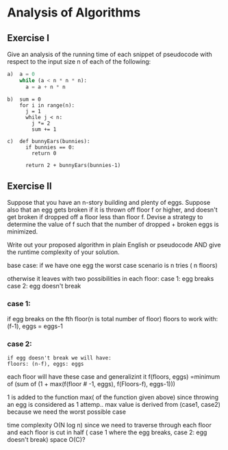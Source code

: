# Analysis of Algorithms

## Exercise I

Give an analysis of the running time of each snippet of
pseudocode with respect to the input size n of each of the following:

```python
a)  a = 0
    while (a < n * n * n):
      a = a + n * n
```


```
b)  sum = 0
    for i in range(n):
      j = 1
      while j < n:
        j *= 2
        sum += 1
```

```
c)  def bunnyEars(bunnies):
      if bunnies == 0:
        return 0

      return 2 + bunnyEars(bunnies-1)
```

## Exercise II

Suppose that you have an n-story building and plenty of eggs. Suppose also that an egg gets broken if it is thrown off floor f or higher, and doesn't get broken if dropped off a floor less than floor f. Devise a strategy to determine the value of f such that the number of dropped + broken eggs is minimized.

Write out your proposed algorithm in plain English or pseudocode AND give the runtime complexity of your solution.

base case: if we have one egg the worst case scenario is n tries ( n floors)

otherwise it leaves with two possibilities in each floor:
case 1: egg breaks
case 2: egg doesn't break

### case 1:

if egg breaks on the fth floor(n is total number of floor)
    floors to work with: (f-1), eggs = eggs-1

### case 2:
    if egg doesn't break we will have:
    floors: (n-f), eggs: eggs

each floor will have these case and generalizint it
f(floors, eggs) =minimum of (sum of (1 + max(f(floor # -1, eggs), f(Floors-f), eggs-1)))

1 is added to the function max( of the function given above) since throwing an egg is considered as 1 attemp..
max value is derived from (case1, case2) because we need the worst possible case

time complexity O(N log n) since we need to traverse through each floor and each floor is cut in half ( case 1 where the egg breaks, case 2: egg doesn't break)
space O(C)? 
